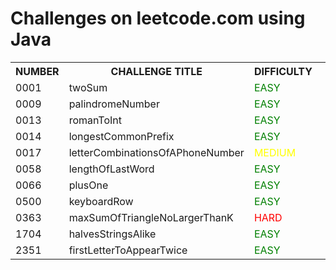 <h1>Challenges on leetcode.com using Java</h1>

<table>
  <tr>
    <th>NUMBER</th>
    <th>CHALLENGE TITLE</th>
    <th>DIFFICULTY</th>
    <th></th>
  </tr>
  <tr>
    <td>0001</td>
    <td>twoSum</td>
    <td><span style="color:green">EASY</span></td>
    <td><img src="https://i.imgur.com/5l8gBLT.png" style="width:15px;"></td>
  </tr>
  <tr>
    <td>0009</td>
    <td>palindromeNumber</td>
    <td style="color:green">EASY</td>
    <td><img src="https://i.imgur.com/5l8gBLT.png" style="width:15px;"></td>    
  </tr>
  <tr>
    <td>0013</td>
    <td>romanToInt</td>
    <td style="color:green">EASY</td>
    <td><img src="https://i.imgur.com/5l8gBLT.png" style="width:15px;"></td>
  </tr>
  <tr>
    <td>0014</td>
    <td>longestCommonPrefix</td>
    <td style="color:green">EASY</td>
    <td><img src="https://i.imgur.com/5l8gBLT.png" style="width:15px;"></td>
  </tr>
  <tr>
    <td>0017</td>
    <td>letterCombinationsOfAPhoneNumber</td>
    <td style="color:yellow">MEDIUM</td>
    <td><img src="https://i.imgur.com/5l8gBLT.png" style="width:15px;"></td>
  </tr>
  <tr>
    <td>0058</td>
    <td>lengthOfLastWord</td>
    <td style="color:green">EASY</td>
    <td><img src="https://i.imgur.com/5l8gBLT.png" style="width:15px;"></td>
  </tr>
  <tr>
    <td>0066</td>
    <td>plusOne</td>
    <td style="color:green">EASY</td>
    <td><img src="https://i.imgur.com/5l8gBLT.png" style="width:15px;"></td>
  </tr>
  <tr>
    <td>0500</td>
    <td>keyboardRow</td>
    <td style="color:green">EASY</td>
    <td><img src="https://i.imgur.com/5l8gBLT.png" style="width:15px;"></td>
  </tr>
  <tr>
    <td>0363</td>
    <td>maxSumOfTriangleNoLargerThanK</td>
    <td style="color:red">HARD</td>
    <td></td>
  </tr>
  <tr>
    <td>1704</td>
    <td>halvesStringsAlike</td>
    <td style="color:green">EASY</td>
    <td><img src="https://i.imgur.com/5l8gBLT.png" style="width:15px;"></td>
  </tr>
  <tr>
    <td>2351</td>
    <td>firstLetterToAppearTwice</td>
    <td style="color:green">EASY</td>
    <td><img src="https://i.imgur.com/5l8gBLT.png" style="width:15px;"></td>
  </tr>
</table>
